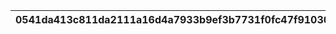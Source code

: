 |0541da413c811da2111a16d4a7933b9ef3b7731f0fc47f91030a0a577412544d|18d60a8aeeb34f98604f4d195d9428d1573934e67d74d1e4ddaaacbb1c987736|0b679d8839912fd5a8989b4552b85b763426518133ae88fd1f51a8e498cd5480|6a9ececae64e0625d6af27e0ebee4fc387bdb0ad8ec7df95e4cadc9eaa847430|8b60faf0fd8a61f9d7a9b74882f701cf2bb842d7dcc18271de39988873dd7fd3|
| --- | --- | --- | --- | --- |